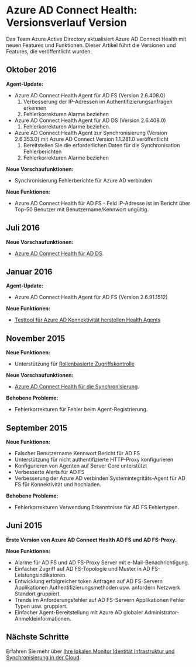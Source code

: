 <properties
    pageTitle="Azure AD Connect Version Gesundheitsdaten"
    description="Dieses Dokument beschreibt die Versionen für Azure AD Connect Health und was in diesen Versionen aufgenommen."
    services="active-directory"
    documentationCenter=""
    authors="karavar"
    manager="samueld"
    editor="curtand"/>

<tags
    ms.service="active-directory"
    ms.workload="identity"
    ms.tgt_pltfrm="na"
    ms.devlang="na"
    ms.topic="article"
    ms.date="10/18/2016"
    ms.author="vakarand"/>

# <a name="azure-ad-connect-health-version-release-history"></a>Azure AD Connect Health: Versionsverlauf Version

Das Team Azure Active Directory aktualisiert Azure AD Connect Health mit neuen Features und Funktionen. Dieser Artikel führt die Versionen und Features, die veröffentlicht wurden.

## <a name="october-2016"></a>Oktober 2016
**Agent-Update:**
- Azure AD Connect Health Agent für AD FS \(Version 2.6.408.0\)
    1. Verbesserung der IP-Adressen im Authentifizierungsanfragen erkennen
    2. Fehlerkorrekturen Alarme beziehen
- Azure AD Connect Health Agent für AD DS (Version 2.6.408.0)
    1. Fehlerkorrekturen Alarme beziehen.
- Azure AD Connect Health Agent zur Synchronisierung (Version 2.6.353.0) mit Azure AD Connect Version 1.1.281.0 veröffentlicht
    1. Bereitstellen Sie die erforderlichen Daten für die Synchronisation Fehlerberichten
    2. Fehlerkorrekturen Alarme beziehen

**Neue Vorschaufunktionen:**
- Synchronisierung Fehlerberichte für Azure AD verbinden

**Neue Funktionen:**
- Azure AD Connect Health für AD FS - Feld IP-Adresse ist im Bericht über Top-50 Benutzer mit Benutzername/Kennwort ungültig.

## <a name="july-2016"></a>Juli 2016

**Neue Vorschaufunktionen:**

- [Azure AD Connect Health für AD DS](active-directory-aadconnect-health-adds.md).


## <a name="january-2016"></a>Januar 2016


**Agent-Update:**

- Azure AD Connect Health Agent für AD FS (Version 2.6.91.1512)


**Neue Funktionen:**

- [Testtool für Azure AD Konnektivität herstellen Health Agents](active-directory-aadconnect-health-agent-install.md#test-connectivity-to-azure-ad-connect-health-service)


## <a name="november-2015"></a>November 2015


**Neue Funktionen:**

- Unterstützung für [Rollenbasierte Zugriffskontrolle](active-directory-aadconnect-health-operations.md#manage-access-with-role-based-access-control)


**Neue Vorschaufunktionen:**

- [Azure AD Connect Health für die Synchronisierung](active-directory-aadconnect-health-sync.md).

**Behobene Probleme:**

- Fehlerkorrekturen für Fehler beim Agent-Registrierung.

## <a name="september-2015"></a>September 2015

**Neue Funktionen:**

- Falscher Benutzername Kennwort Bericht für AD FS
- Unterstützung für nicht authentifizierte HTTP-Proxy konfigurieren
- Konfigurieren von Agenten auf Server Core unterstützt
- Verbesserte Alerts für AD FS
- Verbesserung der Azure AD verbinden Systemintegritäts-Agent für AD FS für Konnektivität und hochladen.


**Behobene Probleme:**

- Fehlerkorrekturen Verwendung Erkenntnisse für AD FS Fehlertypen.


## <a name="june-2015"></a>Juni 2015

**Erste Version von Azure AD Connect Health AD FS und AD FS-Proxy.**

**Neue Funktionen:**

- Alarme für AD FS und AD FS-Proxy Server mit e-Mail-Benachrichtigung.
- Einfacher Zugriff auf AD FS-Topologie und Muster in AD FS-Leistungsindikatoren.
- Entwicklung erfolgreicher token Anfragen auf AD FS-Servern Applikationen Authentifizierungsmethoden usw. anfordern Netzwerk Standort gruppiert.
- Trends im Anforderungsfehler auf AD FS-Servern Applikationen Fehler Typen usw. gruppiert.
- Einfacher Agent-Bereitstellung mit Azure AD globaler Administrator-Anmeldeinformationen.  




## <a name="next-steps"></a>Nächste Schritte
Erfahren Sie mehr über [Ihre lokalen Monitor Identität Infrastruktur und Synchronisierung in der Cloud](active-directory-aadconnect-health.md).
